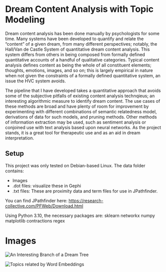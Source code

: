 # Dream Content Analysis with Topic Modeling

Dream content analysis has been done manually by psychologists for some time. Many systems
have been developed to quantify and relate the “content” of a given dream, from many different
perspectives; notably, the Hall/Van de Castle System of quantitative dream content analysis.
This system differs from others in being composed from formally defined quantitative accounts of a
handful of qualitative categories. Typical content analysis defines content as being the whole of all
constituent elements; thoughts, emotions, images, and so on; this is largely empirical in nature when
not given the constraints of a formally defined quantitative system, an issue the HVC system avoids.

The pipeline that I have developed takes a quantitative approach that avoids some of the subjective pitfalls of existing content analysis technqieus; an interesting algorithmic measure to identify dream content. The use cases of these methods are broad
and have plenty of room for improvement by experimenting with different combinations of semantic
relatedness model, derivations of data for such models, and pruning methods. Other methods of
information extraction may be used, such as sentiment analysis or conjoined use with text analysis
based upon neural networks. As the project stands, it is a great tool for therapeutic use and as an aid in
dream interpretation.

## Setup

This project was only tested on Debian-based Linux. The data folder contains:
 - Images
 - .dot files: visualize these in Gephi
 - .txt files: These are proximity data and term files for use in JPathfinder.

You can find JPathfinder here:
https://research-collective.com/PFWeb/Download.html

Using Python 3.10, the necessary packages are:
sklearn
networkx
numpy
matplotlib
contractions
regex

# Images

![An Interesting Branch of a Dream Tree](https://github.com/gavosb/dream-content-analysis/assets/75707967/e4f413fb-31ba-408e-a505-791be0e486e4)

![Topics related by Word Embeddings](https://github.com/gavosb/dream-content-analysis/assets/75707967/3bb36c8f-2781-49bc-af5f-ea17ece3cba0)
